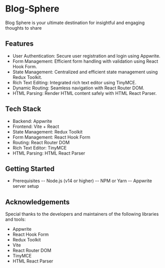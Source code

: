 # Blog-Sphere
Blog Sphere is your ultimate destination for insightful and engaging thoughts to share 

## Features
- User Authentication: Secure user registration and login using Appwrite.
- Form Management: Efficient form handling with validation using React Hook Form.
- State Management: Centralized and efficient state management using Redux Toolkit.
- Rich Text Editing: Integrated rich text editor using TinyMCE.
- Dynamic Routing: Seamless navigation with React Router DOM.
- HTML Parsing: Render HTML content safely with HTML React Parser.
  
## Tech Stack
- Backend: Appwrite
- Frontend: Vite + React
- State Management: Redux Toolkit
- Form Management: React Hook Form
- Routing: React Router DOM
- Rich Text Editor: TinyMCE
- HTML Parsing: HTML React Parser
  
## Getting Started
- Prerequisites
-- Node.js (v14 or higher)
-- NPM or Yarn
-- Appwrite server setup


## Acknowledgements

Special thanks to the developers and maintainers of the following libraries and tools:

- Appwrite
- React Hook Form
- Redux Toolkit
- Vite
- React Router DOM
- TinyMCE
- HTML React Parser
